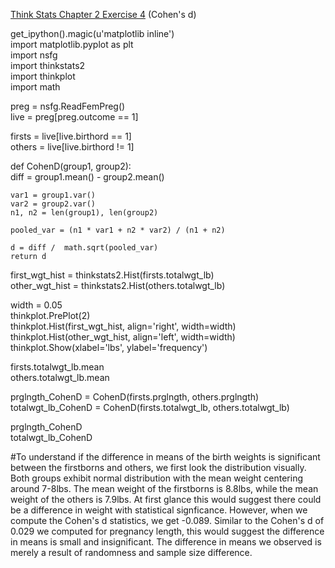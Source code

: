 [Think Stats Chapter 2 Exercise 4](http://greenteapress.com/thinkstats2/html/thinkstats2003.html#toc24) (Cohen's d)  

get_ipython().magic(u'matplotlib inline')  
import matplotlib.pyplot as plt  
import nsfg  
import thinkstats2  
import thinkplot  
import math  

preg = nsfg.ReadFemPreg()  
live = preg[preg.outcome == 1]  

firsts = live[live.birthord == 1]  
others = live[live.birthord != 1]  

def CohenD(group1, group2):  
    diff = group1.mean() - group2.mean()  
    
    var1 = group1.var()  
    var2 = group2.var()  
    n1, n2 = len(group1), len(group2)  
    
    pooled_var = (n1 * var1 + n2 * var2) / (n1 + n2)  
    
    d = diff /  math.sqrt(pooled_var)  
    return d  

first_wgt_hist = thinkstats2.Hist(firsts.totalwgt_lb)  
other_wgt_hist = thinkstats2.Hist(others.totalwgt_lb)  

width = 0.05  
thinkplot.PrePlot(2)  
thinkplot.Hist(first_wgt_hist, align='right', width=width)  
thinkplot.Hist(other_wgt_hist, align='left', width=width)  
thinkplot.Show(xlabel='lbs', ylabel='frequency')  

firsts.totalwgt_lb.mean  
others.totalwgt_lb.mean  

prglngth_CohenD = CohenD(firsts.prglngth, others.prglngth)  
totalwgt_lb_CohenD = CohenD(firsts.totalwgt_lb, others.totalwgt_lb)  

prglngth_CohenD  
totalwgt_lb_CohenD  
  
#To understand if the difference in means of the birth weights is significant between the firstborns and others, we first look the distribution visually.  Both groups exhibit normal distribution with the mean weight centering around 7-8lbs.  The mean weight of the firstborns is 8.8lbs, while the mean weight of the others is 7.9lbs.  At first glance this would suggest there could be a difference in weight with statistical signficance.  However, when we compute the Cohen's d statistics, we get -0.089.  Similar to the Cohen's d of 0.029 we computed for pregnancy length, this would suggest the difference in means is small and insignificant.  The difference in means we observed is merely a result of randomness and sample size difference.

